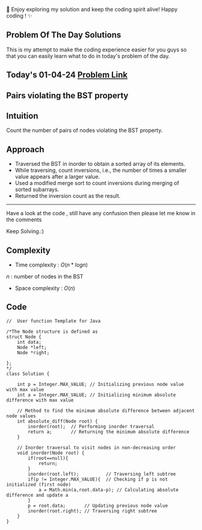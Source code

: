 🚀 Enjoy exploring my solution and keep the coding spirit alive! Happy coding ! ✨

## Problem Of The Day Solutions

This is my attempt to make the coding experience easier for you guys so that you can easily learn what to do in today's problem of the day.

## Today's 01-04-24 [Problem Link](https://www.geeksforgeeks.org/problems/pairs-violating-bst-property--212515/1)
## Pairs violating the BST property

## Intuition
Count the number of pairs of nodes violating the BST property.

## Approach
- Traversed the BST in inorder to obtain a sorted array of its elements.
- While traversing, count inversions, i.e., the number of times a smaller value appears after a larger value.
- Used a modified merge sort to count inversions during merging of sorted subarrays.
- Returned the inversion count as the result.

---
Have a look at the code , still have any confusion then please let me know in the comments

Keep Solving.:)

## Complexity
- Time complexity : $O(n*logn)$
<!-- Add your time complexity here, e.g. $$O())$$ -->
$n$ : number of nodes in the BST

- Space complexity : $O(n)$
<!-- Add your space complexity here, e.g. $$O(n)$$ -->

## Code

```
//  User function Template for Java

/*The Node structure is defined as
struct Node {
    int data;
    Node *left;
    Node *right;

};
*/
class Solution {
    
    int p = Integer.MAX_VALUE; // Initializing previous node value with max value
    int a = Integer.MAX_VALUE; // Initializing minimum absolute difference with max value
    
    // Method to find the minimum absolute difference between adjacent node values
    int absolute_diff(Node root) {
        inorder(root);  // Performing inorder traversal
        return a;       // Returning the minimum absolute difference
    }
    
    // Inorder traversal to visit nodes in non-decreasing order
    void inorder(Node root) {
        if(root==null){
            return;
        }
        inorder(root.left);          // Traversing left subtree
        if(p != Integer.MAX_VALUE){  // Checking if p is not initialized (first node)
            a = Math.min(a,root.data-p); // Calculating absolute difference and update a
        }
        p = root.data;       // Updating previous node value
        inorder(root.right); // Traversing right subtree
    }
}
```